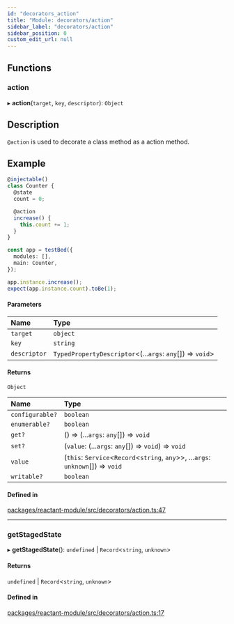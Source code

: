 ```yaml
---
id: "decorators_action"
title: "Module: decorators/action"
sidebar_label: "decorators/action"
sidebar_position: 0
custom_edit_url: null
---
```


## Functions

### action

▸ **action**(`target`, `key`, `descriptor`): `Object`

## Description

`@action` is used to decorate a class method as a action method.

## Example

```ts
@injectable()
class Counter {
  @state
  count = 0;

  @action
  increase() {
    this.count += 1;
  }
}

const app = testBed({
  modules: [],
  main: Counter,
});

app.instance.increase();
expect(app.instance.count).toBe(1);
```

#### Parameters

| Name | Type |
| :------ | :------ |
| `target` | `object` |
| `key` | `string` |
| `descriptor` | `TypedPropertyDescriptor`<(...`args`: `any`[]) => `void`\> |

#### Returns

`Object`

| Name | Type |
| :------ | :------ |
| `configurable?` | `boolean` |
| `enumerable?` | `boolean` |
| `get?` | () => (...`args`: `any`[]) => `void` |
| `set?` | (`value`: (...`args`: `any`[]) => `void`) => `void` |
| `value` | (`this`: `Service`<`Record`<`string`, `any`\>\>, ...`args`: `unknown`[]) => `void` |
| `writable?` | `boolean` |

#### Defined in

[packages/reactant-module/src/decorators/action.ts:47](https://github.com/unadlib/reactant/blob/c6e11a24/packages/reactant-module/src/decorators/action.ts#L47)

___

### getStagedState

▸ **getStagedState**(): `undefined` \| `Record`<`string`, `unknown`\>

#### Returns

`undefined` \| `Record`<`string`, `unknown`\>

#### Defined in

[packages/reactant-module/src/decorators/action.ts:17](https://github.com/unadlib/reactant/blob/c6e11a24/packages/reactant-module/src/decorators/action.ts#L17)
